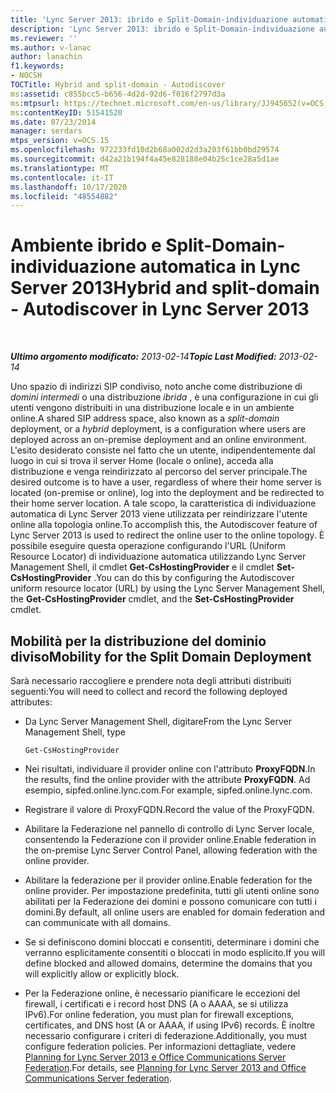 ```yaml
---
title: 'Lync Server 2013: ibrido e Split-Domain-individuazione automatica'
description: 'Lync Server 2013: ibrido e Split-Domain-individuazione automatica.'
ms.reviewer: ''
ms.author: v-lanac
author: lanachin
f1.keywords:
- NOCSH
TOCTitle: Hybrid and split-domain - Autodiscover
ms:assetid: c855bcc5-b656-4d2d-92d6-f016f2797d3a
ms:mtpsurl: https://technet.microsoft.com/en-us/library/JJ945652(v=OCS.15)
ms:contentKeyID: 51541520
ms.date: 07/23/2014
manager: serdars
mtps_version: v=OCS.15
ms.openlocfilehash: 972233fd10d2b68a002d2d3a203f61bb0bd29574
ms.sourcegitcommit: d42a21b194f4a45e828188e04b25c1ce28a5d1ae
ms.translationtype: MT
ms.contentlocale: it-IT
ms.lasthandoff: 10/17/2020
ms.locfileid: "48554882"
---
```

# <a name="hybrid-and-split-domain---autodiscover-in-lync-server-2013"></a><span data-ttu-id="d4a45-103">Ambiente ibrido e Split-Domain-individuazione automatica in Lync Server 2013</span><span class="sxs-lookup"><span data-stu-id="d4a45-103">Hybrid and split-domain - Autodiscover in Lync Server 2013</span></span>

<div data-xmlns="http://www.w3.org/1999/xhtml">

<div class="topic" data-xmlns="http://www.w3.org/1999/xhtml" data-msxsl="urn:schemas-microsoft-com:xslt" data-cs="https://msdn.microsoft.com/">

<div data-asp="https://msdn2.microsoft.com/asp">



</div>

<div id="mainSection">

<div id="mainBody">

<span> </span>

<span data-ttu-id="d4a45-104">_**Ultimo argomento modificato:** 2013-02-14_</span><span class="sxs-lookup"><span data-stu-id="d4a45-104">_**Topic Last Modified:** 2013-02-14_</span></span>

<span data-ttu-id="d4a45-105">Uno spazio di indirizzi SIP condiviso, noto anche come distribuzione di *domini intermedi* o una distribuzione *ibrida* , è una configurazione in cui gli utenti vengono distribuiti in una distribuzione locale e in un ambiente online.</span><span class="sxs-lookup"><span data-stu-id="d4a45-105">A shared SIP address space, also known as a *split-domain* deployment, or a *hybrid* deployment, is a configuration where users are deployed across an on-premise deployment and an online environment.</span></span> <span data-ttu-id="d4a45-106">L'esito desiderato consiste nel fatto che un utente, indipendentemente dal luogo in cui si trova il server Home (locale o online), acceda alla distribuzione e venga reindirizzato al percorso del server principale.</span><span class="sxs-lookup"><span data-stu-id="d4a45-106">The desired outcome is to have a user, regardless of where their home server is located (on-premise or online), log into the deployment and be redirected to their home server location.</span></span> <span data-ttu-id="d4a45-107">A tale scopo, la caratteristica di individuazione automatica di Lync Server 2013 viene utilizzata per reindirizzare l'utente online alla topologia online.</span><span class="sxs-lookup"><span data-stu-id="d4a45-107">To accomplish this, the Autodiscover feature of Lync Server 2013 is used to redirect the online user to the online topology.</span></span> <span data-ttu-id="d4a45-108">È possibile eseguire questa operazione configurando l'URL (Uniform Resource Locator) di individuazione automatica utilizzando Lync Server Management Shell, il cmdlet **Get-CsHostingProvider** e il cmdlet **Set-CsHostingProvider** .</span><span class="sxs-lookup"><span data-stu-id="d4a45-108">You can do this by configuring the Autodiscover uniform resource locator (URL) by using the Lync Server Management Shell, the **Get-CsHostingProvider** cmdlet, and the **Set-CsHostingProvider** cmdlet.</span></span>

<div>

## <a name="mobility-for-the-split-domain-deployment"></a><span data-ttu-id="d4a45-109">Mobilità per la distribuzione del dominio diviso</span><span class="sxs-lookup"><span data-stu-id="d4a45-109">Mobility for the Split Domain Deployment</span></span>

<span data-ttu-id="d4a45-110">Sarà necessario raccogliere e prendere nota degli attributi distribuiti seguenti:</span><span class="sxs-lookup"><span data-stu-id="d4a45-110">You will need to collect and record the following deployed attributes:</span></span>

  - <span data-ttu-id="d4a45-111">Da Lync Server Management Shell, digitare</span><span class="sxs-lookup"><span data-stu-id="d4a45-111">From the Lync Server Management Shell, type</span></span>
    
        Get-CsHostingProvider

  - <span data-ttu-id="d4a45-112">Nei risultati, individuare il provider online con l'attributo **ProxyFQDN**.</span><span class="sxs-lookup"><span data-stu-id="d4a45-112">In the results, find the online provider with the attribute **ProxyFQDN**.</span></span> <span data-ttu-id="d4a45-113">Ad esempio, sipfed.online.lync.com.</span><span class="sxs-lookup"><span data-stu-id="d4a45-113">For example, sipfed.online.lync.com.</span></span>

  - <span data-ttu-id="d4a45-114">Registrare il valore di ProxyFQDN.</span><span class="sxs-lookup"><span data-stu-id="d4a45-114">Record the value of the ProxyFQDN.</span></span>

  - <span data-ttu-id="d4a45-115">Abilitare la Federazione nel pannello di controllo di Lync Server locale, consentendo la Federazione con il provider online.</span><span class="sxs-lookup"><span data-stu-id="d4a45-115">Enable federation in the on-premise Lync Server Control Panel, allowing federation with the online provider.</span></span>

  - <span data-ttu-id="d4a45-116">Abilitare la federazione per il provider online.</span><span class="sxs-lookup"><span data-stu-id="d4a45-116">Enable federation for the online provider.</span></span> <span data-ttu-id="d4a45-117">Per impostazione predefinita, tutti gli utenti online sono abilitati per la Federazione dei domini e possono comunicare con tutti i domini.</span><span class="sxs-lookup"><span data-stu-id="d4a45-117">By default, all online users are enabled for domain federation and can communicate with all domains.</span></span>

  - <span data-ttu-id="d4a45-118">Se si definiscono domini bloccati e consentiti, determinare i domini che verranno esplicitamente consentiti o bloccati in modo esplicito.</span><span class="sxs-lookup"><span data-stu-id="d4a45-118">If you will define blocked and allowed domains, determine the domains that you will explicitly allow or explicitly block.</span></span>

  - <span data-ttu-id="d4a45-119">Per la Federazione online, è necessario pianificare le eccezioni del firewall, i certificati e i record host DNS (A o AAAA, se si utilizza IPv6).</span><span class="sxs-lookup"><span data-stu-id="d4a45-119">For online federation, you must plan for firewall exceptions, certificates, and DNS host (A or AAAA, if using IPv6) records.</span></span> <span data-ttu-id="d4a45-120">È inoltre necessario configurare i criteri di federazione.</span><span class="sxs-lookup"><span data-stu-id="d4a45-120">Additionally, you must configure federation policies.</span></span> <span data-ttu-id="d4a45-121">Per informazioni dettagliate, vedere [Planning for Lync Server 2013 e Office Communications Server Federation](lync-server-2013-planning-for-lync-server-and-office-communications-server-federation.md).</span><span class="sxs-lookup"><span data-stu-id="d4a45-121">For details, see [Planning for Lync Server 2013 and Office Communications Server federation](lync-server-2013-planning-for-lync-server-and-office-communications-server-federation.md).</span></span>

</div>

</div>

<span> </span>

</div>

</div>

</div>

